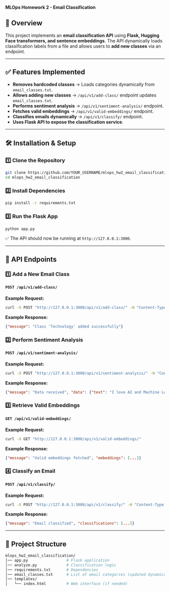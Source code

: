 **MLOps Homework 2 - Email Classification**

## 📌 Overview
This project implements an **email classification API** using **Flask, Hugging Face transformers, and sentence embeddings**. The API dynamically loads classification labels from a file and allows users to **add new classes** via an endpoint.

---

## ✅ Features Implemented
- **Removes hardcoded classes** → Loads categories dynamically from `email_classes.txt`.
- **Allows adding new classes** → `/api/v1/add-class/` endpoint updates `email_classes.txt`.
- **Performs sentiment analysis** → `/api/v1/sentiment-analysis/` endpoint.
- **Fetches valid embeddings** → `/api/v1/valid-embeddings/` endpoint.
- **Classifies emails dynamically** → `/api/v1/classify/` endpoint.
- **Uses Flask API to expose the classification service**.

---

## 🛠️ Installation & Setup
### **1️⃣ Clone the Repository**
```bash
git clone https://github.com/YOUR_USERNAME/mlops_hw2_email_classification.git
cd mlops_hw2_email_classification
```

### **2️⃣ Install Dependencies**
```bash
pip install -r requirements.txt
```

### **3️⃣ Run the Flask App**
```bash
python app.py
```

✅ The API should now be running at `http://127.0.0.1:3000`.

---

## 📡 API Endpoints
### **1️⃣ Add a New Email Class**
#### `POST /api/v1/add-class/`
**Example Request:**
```bash
curl -X POST "http://127.0.0.1:3000/api/v1/add-class/" -H "Content-Type: application/json" -d '{"class_name": "Technology"}'
```
**Example Response:**
```json
{"message": "Class 'Technology' added successfully"}
```

### **2️⃣ Perform Sentiment Analysis**
#### `POST /api/v1/sentiment-analysis/`
**Example Request:**
```bash
curl -X POST "http://127.0.0.1:3000/api/v1/sentiment-analysis/" -H "Content-Type: application/json" -d '{"text": "I love AI and Machine Learning!"}'
```
**Example Response:**
```json
{"message": "Data received", "data": {"text": "I love AI and Machine Learning!"}, "sentiment": [{"label": "POSITIVE", "score": 0.98}]}
```

### **3️⃣ Retrieve Valid Embeddings**
#### `GET /api/v1/valid-embeddings/`
**Example Request:**
```bash
curl -X GET "http://127.0.0.1:3000/api/v1/valid-embeddings/"
```
**Example Response:**
```json
{"message": "Valid embeddings fetched", "embeddings": [...]} 
```

### **4️⃣ Classify an Email**
#### `POST /api/v1/classify/`
**Example Request:**
```bash
curl -X POST "http://127.0.0.1:3000/api/v1/classify/" -H "Content-Type: application/json" -d '{"text": "This email is about investment strategies."}'
```
**Example Response:**
```json
{"message": "Email classified", "classifications": [...]}
```

---

## 📂 Project Structure
```bash
mlops_hw2_email_classification/
│── app.py                 # Flask application
│── analyze.py             # Classification logic
│── requirements.txt       # Dependencies
│── email_classes.txt      # List of email categories (updated dynamically)
│── templates/
│   └── index.html         # Web interface (if needed)
```